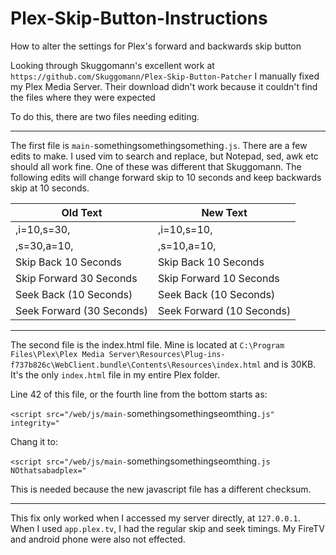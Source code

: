# Plex-Skip-Button-Instructions
How to alter the settings for Plex's forward and backwards skip button

Looking through Skuggomann's excellent work at `https://github.com/Skuggomann/Plex-Skip-Button-Patcher` I manually fixed my Plex Media Server. Their download didn't work because it couldn't find the files where they were expected

To do this, there are two files needing editing. 

-----------------------------------------------------------

The first file is `main-`somethingsomethingsomething`.js`. There are a few edits to make. I used vim to search and replace, but Notepad, sed, awk etc should all work fine. One of these was different that Skuggomann. The following edits will change forward skip to 10 seconds and keep backwards skip at 10 seconds.

| Old Text                   | New Text                   |
|----------------------------|----------------------------|
| ,i=10,s=30,                | ,i=10,s=10,                | 
| ,s=30,a=10,                | ,s=10,a=10,                |
| Skip Back 10 Seconds       | Skip Back 10 Seconds       |
| Skip Forward 30 Seconds    | Skip Forward 10 Seconds    |
| Seek Back (10 Seconds)     | Seek Back (10 Seconds)     |
| Seek Forward (30 Seconds)  | Seek Forward (10 Seconds)  |

-----------------------------------------------------------

The second file is the index.html file. Mine is located at `C:\Program Files\Plex\Plex Media Server\Resources\Plug-ins-f737b826c\WebClient.bundle\Contents\Resources\index.html` and is 30KB. It's the only `index.html` file in my entire Plex folder.

Line 42 of this file, or the fourth line from the bottom starts as:

`<script src="/web/js/main-`somethingsomethingseomthing`.js" integrity="`

Chang it to:

`<script src="/web/js/main-`somethingsomethingseomthing`.js NOthatsabadplex="`

This is needed because the new javascript file has a different checksum.

-----------------------------------------------------------

This fix only worked when I accessed my server directly, at `127.0.0.1`. When I used `app.plex.tv`, I had the regular skip and seek timings. My FireTV and android phone were also not effected.
